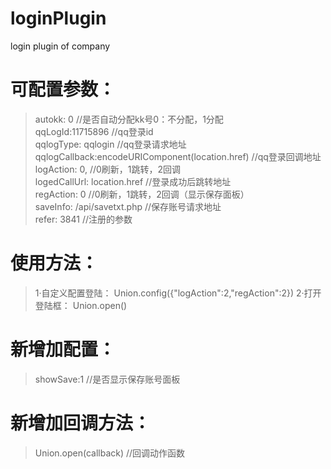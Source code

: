 # loginPlugin
login plugin of company
# 可配置参数： 
> autokk: 0 //是否自动分配kk号0：不分配，1分配  
> qqLogId:11715896 //qq登录id  
> qqlogType: qqlogin //qq登录请求地址  
> qqlogCallback:encodeURIComponent(location.href) //qq登录回调地址  
> logAction: 0, //0刷新，1跳转，2回调  
> logedCallUrl: location.href //登录成功后跳转地址  
> regAction: 0 //0刷新，1跳转，2回调（显示保存面板）  
> saveInfo: /api/savetxt.php //保存账号请求地址  
> refer: 3841 //注册的参数 

# 使用方法： 
> 1·自定义配置登陆： 
> Union.config({"logAction":2,"regAction":2})
> 2·打开登陆框： 
> Union.open()

# 新增加配置： 
> showSave:1 //是否显示保存账号面板

# 新增加回调方法： 
> Union.open(callback) //回调动作函数
